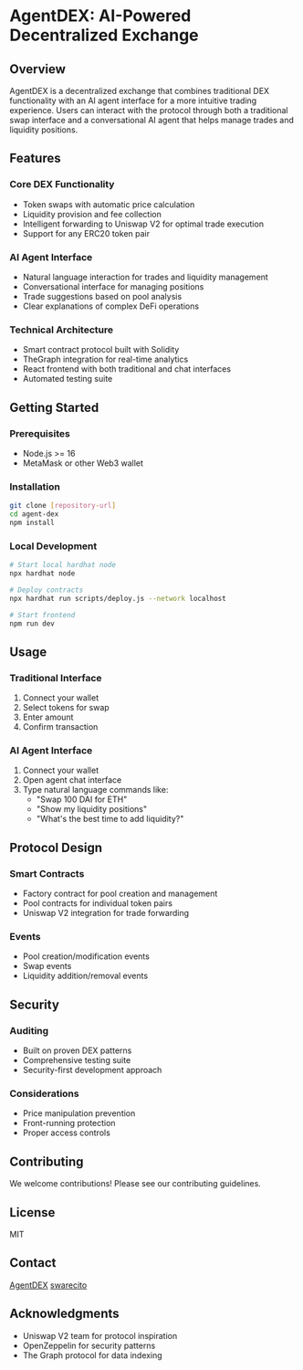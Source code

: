 # AgentDEX: AI-Powered Decentralized Exchange

## Overview

AgentDEX is a decentralized exchange that combines traditional DEX functionality with an AI agent interface for a more intuitive trading experience. Users can interact with the protocol through both a traditional swap interface and a conversational AI agent that helps manage trades and liquidity positions.

## Features

### Core DEX Functionality

- Token swaps with automatic price calculation
- Liquidity provision and fee collection
- Intelligent forwarding to Uniswap V2 for optimal trade execution
- Support for any ERC20 token pair

### AI Agent Interface

- Natural language interaction for trades and liquidity management
- Conversational interface for managing positions
- Trade suggestions based on pool analysis
- Clear explanations of complex DeFi operations

### Technical Architecture

- Smart contract protocol built with Solidity
- TheGraph integration for real-time analytics
- React frontend with both traditional and chat interfaces
- Automated testing suite

## Getting Started

### Prerequisites

- Node.js >= 16
- MetaMask or other Web3 wallet

### Installation

```bash
git clone [repository-url]
cd agent-dex
npm install
```

### Local Development

```bash
# Start local hardhat node
npx hardhat node

# Deploy contracts
npx hardhat run scripts/deploy.js --network localhost

# Start frontend
npm run dev
```

## Usage

### Traditional Interface

1. Connect your wallet
2. Select tokens for swap
3. Enter amount
4. Confirm transaction

### AI Agent Interface

1. Connect your wallet
2. Open agent chat interface
3. Type natural language commands like:
   - "Swap 100 DAI for ETH"
   - "Show my liquidity positions"
   - "What's the best time to add liquidity?"

## Protocol Design

### Smart Contracts

- Factory contract for pool creation and management
- Pool contracts for individual token pairs
- Uniswap V2 integration for trade forwarding

### Events

- Pool creation/modification events
- Swap events
- Liquidity addition/removal events

## Security

### Auditing

- Built on proven DEX patterns
- Comprehensive testing suite
- Security-first development approach

### Considerations

- Price manipulation prevention
- Front-running protection
- Proper access controls

## Contributing

We welcome contributions! Please see our contributing guidelines.

## License

MIT

## Contact

[AgentDEX](https://agentdex.vercel.app)
[swarecito](https://twitter.com/swarecito)

## Acknowledgments

- Uniswap V2 team for protocol inspiration
- OpenZeppelin for security patterns
- The Graph protocol for data indexing
